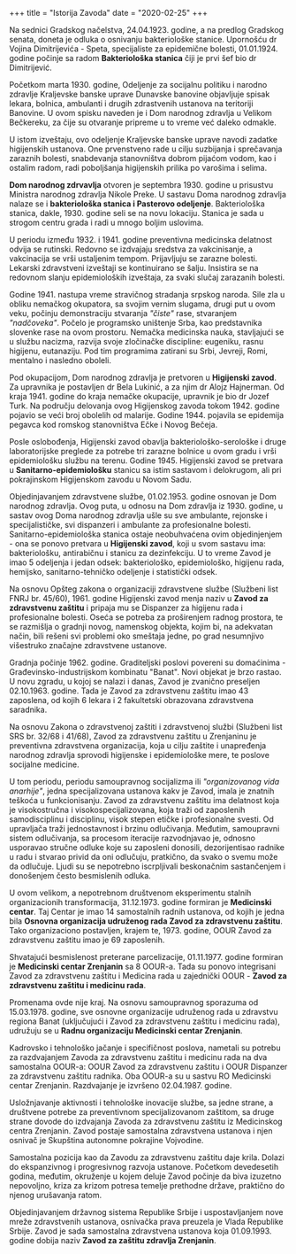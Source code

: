 +++
title = "Istorija Zavoda"
date = "2020-02-25"
+++

Na sednici Gradskog načelstva, 24.04.1923. godine, a na predlog Gradskog senata, doneta je odluka o osnivanju bakteriološke stanice.
Upornošću dr Vojina Dimitrijevića - Speta, specijaliste za epidemične bolesti, 01.01.1924. godine počinje sa radom **Bakteriološka stanica**
čiji je prvi šef bio dr Dimitrijević.

Početkom marta 1930. godine, Odeljenje za socijalnu politiku i narodno zdravlje Kraljevske banske uprave Dunavske banovine
objavljuje spisak lekara, bolnica, ambulanti i drugih zdrastvenih ustanova na teritoriji Banovine. U ovom spisku naveden je i Dom narodnog zdravlja
u Velikom Bečkereku, za čije su otvaranje pripreme u to vreme već daleko odmakle.

U istom izveštaju, ovo odeljenje Kraljevske banske uprave navodi zadatke higijenskih ustanova. One prvenstveno rade u cilju suzbijanja i
sprečavanja zaraznih bolesti, snabdevanja stanovništva dobrom pijaćom vodom, kao i ostalim radom, radi poboljšanja higijenskih prilika po
varošima i selima.

**Dom narodnog zdrvavlja** otvoren je septembra 1930. godine u prisustvu Ministra narodnog zdravlja Nikole Preke. U sastavu Doma narodnog zdravlja nalaze se i **bakteriološka stanica i Pasterovo odeljenje**. Bakteriološka stanica, dakle, 1930. godine seli se na novu lokaciju. Stanica je sada u strogom centru grada i radi u mnogo boljim uslovima.

U periodu između 1932. i 1941. godine preventivna medicinska delatnost odvija se rutinski. Redovno se izdvajaju sredstva za vakcinisanje,
a vakcinacija se vrši ustaljenim tempom. Prijavljuju se zarazne bolesti. Lekarski zdravstveni izveštaji se kontinuirano se šalju. Insistira se na redovnom slanju epidemioloških izveštaja, za svaki slučaj zarazanih bolesti.

Godine 1941. nastupa vreme stravičnog stradanja srpskog naroda. Sile zla u obliku nemačkog okupatora, sa svojim vernim slugama, drugi put u ovom
veku, počinju demonstraciju stvaranja _"čiste"_ rase, stvaranjem _"nadčoveka"_. Počelo je programsko uništenje Srba, kao predstavnika slovenke
rase na ovom prostoru. Nemačka medicinska nauka, stavljajući se u službu nacizma, razvija svoje zločinačke discipline: eugeniku, rasnu higijenu,
eutanaziju. Pod tim programima zatirani su Srbi, Jevreji, Romi, mentalno i nasledno oboleli.

Pod okupacijom, Dom narodnog zdravlja je pretvoren u **Higijenski zavod**. Za upravnika je postavljen dr Bela Lukinić, a za njim
dr Alojz Hajnerman. Od kraja 1941. godine do kraja nemačke okupacije, upravnik je bio dr Jozef Turk. Na području delovanja ovog
Higijenskog zavoda tokom 1942. godine pojavio se veći broj obolelih od malarije. Godine 1944. pojavila se epidemija pegavca kod romskog stanovništva Ečke i Novog Bečeja.

Posle oslobođenja, Higijenski zavod obavlja bakteriološko-serološke i druge laboratorijske preglede za potrebe tri zarazne bolnice u ovom gradu
i vrši epidemiološku službu na terenu. Godine 1945. Higijenski zavod se pretvara u **Sanitarno-epidemiološku** stanicu sa istim sastavom i
delokrugom, ali pri pokrajinskom Higijenskom zavodu u Novom Sadu.

Objedinjavanjem zdravstvene službe, 01.02.1953. godine osnovan je Dom narodnog zdravlja. Ovog puta, u odnosu na Dom zdravlja iz 1930. godine,
u sastav ovog Doma narodnog zdravlja ušle su sve ambulante, rejonske i specijalističke, svi dispanzeri i ambulante za profesionalne bolesti.
Sanitarno-epidemiološka stanica ostaje neobuhvaćena ovim objedinjenjem - ona se ponovo pretvara u **Higijenski zavod**, koji u svom sastavu ima:
bakteriološku, antirabičnu i stanicu za dezinfekciju. U to vreme Zavod je imao 5 odeljenja i jedan odsek: bakteriološko, epidemiološko, higijenu rada, hemijsko, sanitarno-tehničko odeljenje i statistički odsek.

Na osnovu Opšteg zakona o organizaciji zdravstvene službe (Službeni list FNRJ br. 45/60), 1961. godine Higijenski zavod menja naziv u **Zavod za zdravstvenu zaštitu** i pripaja mu se Dispanzer za higijenu rada i profesionalne bolesti. Oseća se potreba za proširenjem radnog prostora, te se razmišlja o gradnji novog, namenskog objekta, kojim bi, na adekvatan način, bili rešeni svi problemi oko smeštaja jedne, po grad nesumnjivo višestruko značajne zdravstvene ustanove.

Gradnja počinje 1962. godine. Graditeljski poslovi povereni su domaćinima - Građevinsko-industrijskom kombinatu "Banat". Novi objekat je brzo rastao. U novu zgradu, u kojoj se nalazi i danas, Zavod je zvanično preseljen 02.10.1963. godine. Tada je Zavod za zdravstvenu zaštitu imao 43 zaposlena, od kojih 6 lekara i 2 fakultetski obrazovana zdravstvena saradnika.

Na osnovu Zakona o zdravstvenoj zaštiti i zdravstvenoj službi (Službeni list SRS br. 32/68 i 41/68), Zavod za zdravstvenu zaštitu u Zrenjaninu je preventivna zdravstvena organizacija, koja u cilju zaštite i unapređenja narodnog zdravlja sprovodi higijenske i epidemiološke mere, te poslove socijalne medicine.

U tom periodu, periodu samoupravnog socijalizma ili _"organizovanog vida anarhije"_, jedna specijalizovana ustanova kakv je Zavod, imala je znatnih teškoća u funkcionisanju. Zavod za zdravstvenu zaštitu ima delatnost koja je visokostručna i visokospecijalizovana, koja traži od zaposlenih samodisciplinu i disciplinu, visok stepen etičke i profesionalne svesti. Od upravljača traži jednostavnost i brzinu  odlučivanja. Međutim, samoupravni sistem odlučivanja, sa procesom iteracije razvodnjavao je, odnosno usporavao stručne odluke koje su zaposleni donosili, dezorijentisao radnike u radu i stvarao privid da oni odlučuju, pratkično, da svako o svemu može da odlučuje. Ljudi su se nepotrebno iscrpljivali beskonačnim sastančenjem i donošenjem često besmislenih odluka.

U ovom velikom, a nepotrebnom društvenom eksperimentu stalnih organizacionih transformacija, 31.12.1973. godine formiran je **Medicinski centar**. Taj Centar je imao 14 samostalnih radnih ustanova, od kojih je jedna bila **Osnovna organizacija udruženog rada Zavod za zdravstvenu zaštitu**. Tako organizaciono postavljen, krajem te, 1973. godine, OOUR Zavod za zdravstvenu zaštitu imao je 69 zaposlenih.

Shvatajući besmislenost preterane parcelizacije, 01.11.1977. godine formiran je **Medicinski centar Zrenjanin** sa 8 OOUR-a. Tada su ponovo integrisani Zavod za zdravstvenu zaštitu i Medicina rada u zajednički OOUR - **Zavod za zdravstvenu zaštitu i medicinu rada**.

Promenama ovde nije kraj. Na osnovu samoupravnog sporazuma od 15.03.1978. godine, sve osnovne organizacije udruženog rada u zdravstvu regiona Banat (uključujući i Zavod za zdravstvenu zaštitu i medicinu rada), udružuju se u **Radnu organizaciju Medicinski centar Zrenjanin**.

Kadrovsko i tehnološko jačanje i specifičnost poslova, nametali su potrebu za razdvajanjem Zavoda za zdravstvenu zaštitu i medicinu rada na dva samostalna OOUR-a: OOUR Zavod za zdravstvenu zaštitu i OOUR Dispanzer za zdravstvenu zaštitu radnika. Oba OOUR-a su u sastvu RO Medicinski centar Zrenjanin. Razdvajanje je izvršeno 02.04.1987. godine.

Usložnjavanje aktivnosti i tehnološke inovacije službe, sa jedne strane, a društvene potrebe za preventivnom specijalizovanom zaštitom, sa druge strane dovode do izdvajanja Zavoda za zdravstvenu zaštitu iz Medicinskog centra Zrenjanin. Zavod postaje samostalna zdravstvena ustanova i njen osnivač je Skupština autonomne pokrajine Vojvodine.

Samostalna pozicija kao da Zavodu za zdravstvenu zaštitu daje krila. Dolazi do ekspanzivnog i progresivnog razvoja ustanove. Početkom devedesetih godina, međutim, okruženje u kojem deluje Zavod počinje da biva izuzetno nepovoljno, kriza za krizom potresa temelje prethodne države, praktično do njenog urušavanja ratom.

Objedinjavanjem državnog sistema Republike Srbije i uspostavljanjem nove mreže zdravstvenih ustanova, osnivačka prava preuzela je Vlada Republike Srbije. Zavod je sada samostalna zdravstvena ustanova koja 01.09.1993. godine dobija naziv **Zavod za zaštitu zdravlja Zrenjanin**.
